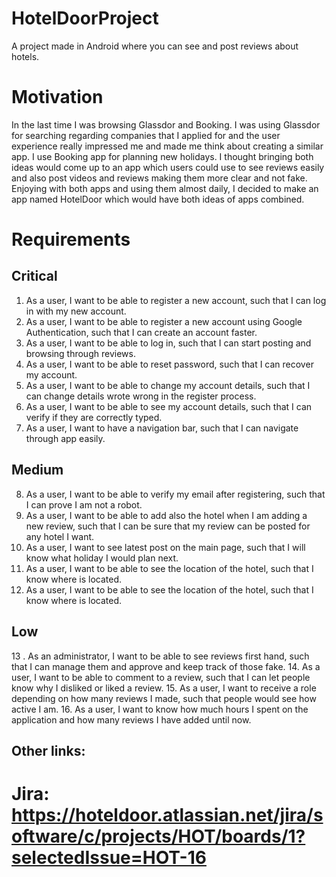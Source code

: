 # HotelDoorProject
A project made in Android where you can see and post reviews about hotels.

# Motivation
In the last time I was browsing Glassdor and Booking. I was using Glassdor for searching regarding companies that I applied for and the user experience really impressed me and made me think about creating a similar app. I use Booking app for planning new holidays. I thought bringing both ideas would come up to an app which users could use to see reviews easily and also post videos and reviews making them more clear and not fake. Enjoying with both apps and using them almost daily, I decided to make an app named HotelDoor which would have both ideas of apps combined.

# Requirements
## Critical
1.  As a user, I want to be able to register a new account, such that I can log in with my new account.
2.  As a user, I want to be able to register a new account using Google Authentication, such that I can create an account faster.
3.  As a user, I want to be able to log in, such that I can start posting and browsing through reviews.
4.  As a user, I want to be able to reset password, such that I can recover my account.
5.  As a user, I want to be able to change my account details, such that I can change details wrote wrong in the register process.
6.  As a user, I want to be able to see my account details, such that I can verify if they are correctly typed.
7.  As a user, I want to have a navigation bar, such that I can navigate through app easily.
## Medium
8.  As a user, I want to be able to verify my email after registering, such that I can prove I am not a robot.
9.  As a user, I want to be able to add also the hotel when I am adding a new review, such that I can be sure that my review can be posted for any hotel I want.
10.  As a user, I want to see latest post on the main page, such that I will know what holiday I would plan next. 
11.  As a user, I want to be able to see the location of the hotel, such that I know where is located.
12.  As a user, I want to be able to see the location of the hotel, such that I know where is located.
## Low
13 .  As an administrator, I want to be able to see reviews first hand, such that I can manage them and approve and keep track of those fake.
14.  As a user, I want to be able to comment to a review, such that I can let people know why I disliked or liked a review.
15.  As a user, I want to receive a role depending on how many reviews I made, such that people would see how active I am.
16.  As a user, I want to know how much hours I spent on the application and how many reviews I have added until now.


## Other links:
# Jira: https://hoteldoor.atlassian.net/jira/software/c/projects/HOT/boards/1?selectedIssue=HOT-16
